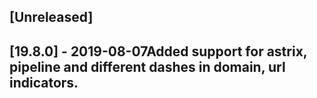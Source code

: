 ## [Unreleased]


## [19.8.0] - 2019-08-07Added support for astrix, pipeline and different dashes in domain, url indicators.